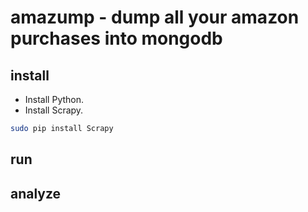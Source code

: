 # amazump - dump all your amazon purchases into mongodb #

## install ##

- Install Python.
- Install Scrapy.

```sh
sudo pip install Scrapy
```

## run ##

## analyze ##
